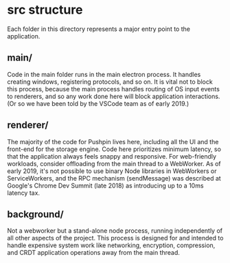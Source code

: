 # src structure

Each folder in this directory represents a major entry point to the application.

## main/
 
Code in the main folder runs in the main electron process. It handles creating windows, registering protocols, and so on. It is vital not to block this process, because the main process handles routing of OS input events to renderers, and so any work done here will block application interactions. (Or so we have been told by the VSCode team as of early 2019.)

## renderer/

The majority of the code for Pushpin lives here, including all the UI and the front-end for the storage engine. Code here prioritizes minimum latency, so that the application always feels snappy and responsive. For web-friendly workloads, consider offloading from the main thread to a WebWorker. As of early 2019, it's not possible to use binary Node libraries in WebWorkers or ServiceWorkers, and the RPC mechanism (sendMessage) was described at Google's Chrome Dev Summit (late 2018) as introducing up to a 10ms latency tax.

## background/

Not a webworker but a stand-alone node process, running independently of all other aspects of the project. This process is designed for and intended to handle expensive system work like networking, encryption, compression, and CRDT application operations away from the main thread.


